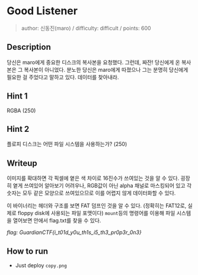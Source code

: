 # Good Listener
> author: 신동진(maro) / difficulty: difficult / points: 600

## Description

당신은 maro에게 중요한 디스크의 복사본을 요청했다. 그런데, 짜잔!
당신에게 온 복사본은 그 복사본이 아니었다. 분노한 당신은 maro에게 따졌으나
그는 분명히 당신에게 필요한 걸 주었다고 말하고 있다. 데이터를 찾아내라.

## Hint 1

RGBA (250)

## Hint 2

플로피 디스크는 어떤 파일 시스템을 사용하는가? (250)

## Writeup

이미지를 확대하면 각 픽셀에 옅은 색 차이로 16진수가 쓰여있는 것을 알 수 있다.
굉장히 옅게 쓰여있어 알아보기 어려우나, RGB값이 아닌 alpha 채널로 마스킹되어 있고
각 숫자는 모두 같은 모양으로 쓰여있으므로 이를 어렵지 않게 데이터화할 수 있다.

이 바이너리는 헤더와 구조를 보면 FAT 덤프인 것을 알 수 있다. (정확히는 FAT12로, 실제로
floppy disk에 사용되는 파일 포맷이다)
`mount`등의 명령어를 이용해 파일 시스템을 열어보면 안에서 flag.txt를 찾을 수 있다.

*flag: GuardianCTF{i_t01d_y0u_th1s_i5_th3_pr0p3r_0n3}*

## How to run

 - Just deploy `copy.png`
